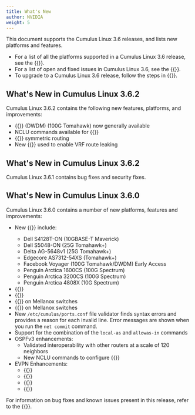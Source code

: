```yaml
---
title: What's New
author: NVIDIA
weight: 5
---
```


This document supports the Cumulus Linux 3.6 releases, and lists new platforms and features.

- For a list of all the platforms supported in a Cumulus Linux 3.6 release, see the {{<exlink url="https://www.nvidia.com/en-us/networking/ethernet-switching/hardware-compatibility-list/" text="Hardware Compatibility List (HCL)">}}.
- For a list of open and fixed issues in Cumulus Linux 3.6, see the {{<link url="Cumulus-Linux-3.6-Release-Notes">}}.
- To upgrade to a Cumulus Linux 3.6 release, follow the steps in {{<link url="Upgrading-Cumulus-Linux">}}.

## What's New in Cumulus Linux 3.6.2

Cumulus Linux 3.6.2 contains the following new features, platforms, and improvements:

- {{<exlink url="https://www.nvidia.com/en-us/networking/ethernet-switching/hardware-compatibility-list/" text="Facebook Voyager">}} (DWDM) (100G Tomahawk) now generally available
- NCLU commands available for {{<link url="Traditional-Bridge-Mode" text="configuring traditional mode bridges">}}
- {{<link url="Virtual-Routing-and-Forwarding-VRF/#configuring-static-route-leaking-with-evpn" text="VRF static route leaking with EVPN">}} symmetric routing
- New {{<link url="Virtual-Routing-and-Forwarding-VRF/#enabling-vrf-route-leaking" text="vrf_route_leak_enable option">}} used to enable VRF route leaking

## What's New in Cumulus Linux 3.6.2

Cumulus Linux 3.6.1 contains bug fixes and security fixes.

## What's New in Cumulus Linux 3.6.0

Cumulus Linux 3.6.0 contains a number of new platforms, features and improvements:

- New {{<exlink url="https://www.nvidia.com/en-us/networking/ethernet-switching/hardware-compatibility-list/" text="platforms">}} include:
    - Dell S4128T-ON (10GBASE-T Maverick)
    - Dell S5048-ON (25G Tomahawk+)
    - Delta AG-5648v1 (25G Tomahawk+)
    - Edgecore AS7312-54XS (Tomahawk+)
    - Facebook Voyager (100G Tomahawk/DWDM) Early Access
    - Penguin Arctica 1600CS (100G Spectrum)
    - Penguin Arctica 3200CS (100G Spectrum)
    - Penguin Arctica 4808X (10G Spectrum)
- {{<link url="Policy-based-Routing" text="Policy-based routing">}}
- {{<link url="Virtual-Routing-and-Forwarding-VRF/#vrf-route-leaking" text="VRF route leaking">}}
- {{<link url="Setting-Date-and-Time/#precision-time-protocol-ptp-boundary-clock" text="PTP boundary clock">}} on Mellanox switches
- {{<link url="GRE-Tunneling" text="GRE tunneling">}} on Mellanox switches
- New `/etc/cumulus/ports.conf` file validator finds syntax errors and provides a reason for each invalid line. Error messages are shown when you run the `net commit` command.
- Support for the combination of the `local-as` and `allowas-in` commands
- OSPFv3 enhancements:
    - Validated interoperability with other routers at a scale of 120 neighbors
    - New NCLU commands to configure {{<link url="Open-Shortest-Path-First-v3-OSPFv3-Protocol/#configuring-the-ospfv3-area" text="OSPFv3">}}
- EVPN Enhancements:
    - {{<link url="Ethernet-Virtual-Private-Network-EVPN/#evpn-type-5-routing-with-asymmetric-routing" text="Type-5 routes with asymmetric routing">}}
    - {{<link url="Ethernet-Virtual-Private-Network-EVPN/#originating-default-evpn-type-5-routes" text="Originate default EVPN type-5 routes">}}
    - {{<link url="Ethernet-Virtual-Private-Network-EVPN/#filtering-evpn-routes-based-on-type" text="Filter EVPN routes based on type">}}
    - {{<link url="Ethernet-Virtual-Private-Network-EVPN/#controlling-which-rib-routes-are-injected-into-evpn" text="Control which RIB routes are injected into EVPN">}}

For information on bug fixes and known issues present in this release, refer to the {{<link url="Cumulus-Linux-3.6-Release-Notes/" text="product release notes">}}.

